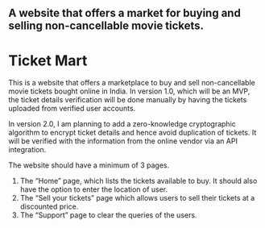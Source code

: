## A website that offers a market for buying and selling non-cancellable movie tickets.

# Ticket Mart
This is a website that offers a marketplace to buy and sell non-cancellable movie tickets bought online in India. In version 1.0, which will be an MVP, the ticket details verification will be done manually by having the tickets uploaded from verified user accounts. 

In version 2.0, I am planning to add a zero-knowledge cryptographic algorithm to encrypt ticket details and hence avoid duplication of tickets. It will be verified with the information from the online vendor via an API integration.

The website should have a minimum of 3 pages. 

1. The “Home” page, which lists the tickets available to buy. It should also have the option to enter the location of user. 
2. The “Sell your tickets” page which allows users to sell their tickets at a discounted price. 
3. The “Support” page to clear the queries of the users.